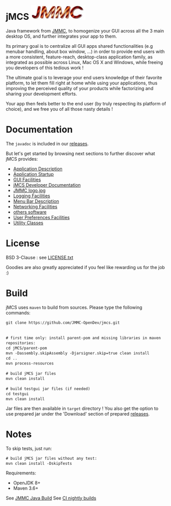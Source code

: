 jMCS    ![JMMC logo](doc/JMMC-logo.jpg)
====

Java framework from [JMMC](http://www.jmmc.fr), to homogenize your GUI across all the 3 main desktop OS, and further integrates your app to them.

Its primary goal is to centralize all GUI apps shared functionalities (e.g menubar handling, about box window, ...) in order to provide end users with a more consistent, feature-reach, desktop-class application family, as integrated as possible across Linux, Mac OS X and Windows, while freeing you developers of this tedious work !

The ultimate goal is to leverage your end users knowledge of their favorite platform, to let them fill right at home while using your applications, thus improving the perceived quality of your products while factorizing and sharing your development efforts.

Your app then feels better to the end user (by truly respecting its platform of choice), and we free you of all those nasty details !

Documentation
=============

The `javadoc` is included in our [releases](https://github.com/JMMC-OpenDev/jMCS_old/releases).

But let's get started by browsing next sections to further discover what jMCS provides:
* [Application Description](doc/Application-Description.md)
* [Application Startup](doc/Application-Startup.md)
* [GUI Facilities](doc/GUI-Facilities.md)
* [jMCS Developer Documentation](doc/jMCS-Developer-Documentation.md)
* [JMMC logo.jpg](doc/JMMC-logo.jpg)
* [Logging Facilities](doc/Logging-Facilities.md)
* [Menu Bar Description](doc/Menu-Bar-Description.md)
* [Networking Facilities](doc/Networking-Facilities.md)
* [others software](doc/others-software.md)
* [User Preferences Facilities](doc/User-Preferences-Facilities.md)
* [Utility Classes](doc/Utility-Classes.md)


License
=======

BSD 3-Clause : see [LICENSE.txt](../master/LICENSE.txt)

Goodies are also greatly appreciated if you feel like rewarding us for the job :)

Build
=====

jMCS uses `maven` to build from sources. Please type the following commands:

```
git clone https://github.com/JMMC-OpenDev/jmcs.git


# first time only: install parent-pom and missing libraries in maven repositories:
cd jMCS/parent-pom
mvn -Dassembly.skipAssembly -Djarsigner.skip=true clean install
cd ..
mvn process-resources

# build jMCS jar files
mvn clean install

# build testgui jar files (if needed)
cd testgui
mvn clean install

```

Jar files are then available in `target` directory !
You also get the option to use prepared jar under the 'Download' section of prepared [releases](releases).


Notes
=====
To skip tests, just run:
```
# build jMCS jar files without any test:
mvn clean install -DskipTests
```

Requirements:
- OpenJDK 8+
- Maven 3.6+

See [JMMC Java Build](https://github.com/JMMC-OpenDev/jmmc-java-build)
See [CI nightly builds](https://github.com/JMMC-OpenDev/jmmc-java-build/actions/workflows/build.yml)

